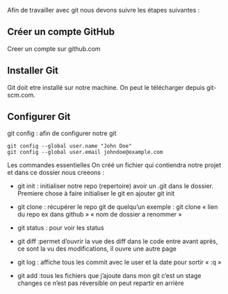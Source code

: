 Afin de travailler avec git nous devons suivre les étapes suivantes :

## Créer un compte GitHub
Creer un compte sur github.com

## Installer Git
Git doit etre installé sur notre machine. On peut le télécharger depuis git-scm.com.

## Configurer Git



git config : afin de configurer notre git 

```git
git config --global user.name "John Doe"
git config --global user.email johndoe@example.com
```

Les commandes essentielles
On créé un fichier qui contiendra notre projet et dans ce dossier nous creeons :
- git init : initialiser notre repo (repertoire) avoir un .git dans le dossier. Premiere chose à faire initialiser le git en ajouter git init


- git clone : récupérer le repo git de quelqu’un exemple : git clone « lien du repo ex dans github » « nom de dossier a renommer »
- git status : pour voir les status
- git diff :permet d’ouvrir la vue des diff dans le code entre avant après, ce sont la vu des modifications, il ouvre une autre page 
- git log : affiche tous les commit avec le user et la date pour sortir « :q »


- git add :tous les fichiers que j’ajoute dans mon git c’est un stage changes ce n’est pas réversible on peut repartir en arrière
